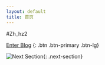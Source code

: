 ```yaml
---
layout: default
title: 首页
---
```


#Zh_hz2
  
[Enter Blog](#) {: .btn .btn-primary .btn-lg}

![Next Section](/path/to/arrow_down_icon.png){: .next-section}
